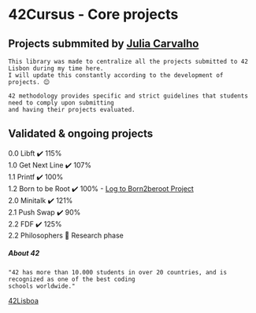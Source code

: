 # 42Cursus - Core projects

## Projects submmited by [Julia Carvalho](https://www.linkedin.com/in/juliamendesc/)

```
This library was made to centralize all the projects submitted to 42 Lisbon during my time here.
I will update this constantly according to the development of projects. 😊
```

```
42 methodology provides specific and strict guidelines that students need to comply upon submitting
and having their projects evaluated.
```

## Validated & ongoing projects

0.0 Libft ✔️ 115% <br>
1.0 Get Next Line ✔️ 107% <br>
1.1 Printf ✔️ 100% <br>
1.2 Born to be Root ✔️ 100% - [Log to Born2beroot Project](https://docs.google.com/document/d/1Q79XhG2PhXxcgVHfLTm4bOZCXEMPNYvs83JsmcKy8nQ/edit?usp=sharing) <br>
2.0 Minitalk ✔️ 121% <br>
2.1 Push Swap ✔️ 90% <br>
2.2 FDF ✔️ 125% <br>
2.2 Philosophers 📜 Research phase <br>

##### About 42

```
"42 has more than 10.000 students in over 20 countries, and is recognized as one of the best coding
schools worldwide."
```

[42Lisboa](https://www.42lisboa.com/en/)
